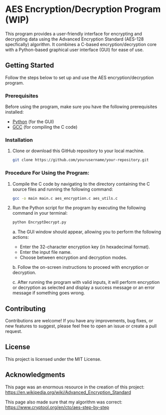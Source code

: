 # AES Encryption/Decryption Program (WIP)

This program provides a user-friendly interface for encrypting and decrypting data using the Advanced Encryption Standard (AES-128 specfically) algorithm. It combines a C-based encryption/decryption core with a Python-based graphical user interface (GUI) for ease of use.

## Getting Started

Follow the steps below to set up and use the AES encryption/decryption program.

### Prerequisites

Before using the program, make sure you have the following prerequisites installed:

- [Python](https://www.python.org/downloads/) (for the GUI)
- [GCC](https://gcc.gnu.org/) (for compiling the C code)

### Installation

1. Clone or download this GitHub repository to your local machine.

   ```bash
   git clone https://github.com/yourusername/your-repository.git

### Procedure For Using the Program:

1. Compile the C code by navigating to the directory containing the C source files and running the following command:
   ```bash
   gcc -o main main.c aes_encryption.c aes_utils.c

2. Run the Python script for the program by executing the following command in your terminal:
   ```bash
   python EncryptDecrypt.py
   ```
   
   a. The GUI window should appear, allowing you to perform the following actions:
      * Enter the 32-character encryption key (in hexadecimal format).
      * Enter the input file name.
      * Choose between encryption and decryption modes.

  
   b. Follow the on-screen instructions to proceed with encryption or decryption.



   c. After running the program with valid inputs, it will perform encryption or decryption as selected and display a success message or an error message if something goes wrong.


## Contributing

Contributions are welcome! If you have any improvements, bug fixes, or new features to suggest, please feel free to open an issue or create a pull request.

## License

This project is licensed under the MIT License.

## Acknowledgments
This page was an enormous resource in the creation of this project: https://en.wikipedia.org/wiki/Advanced_Encryption_Standard

This page also made sure that my algorithm was correct: https://www.cryptool.org/en/cto/aes-step-by-step

